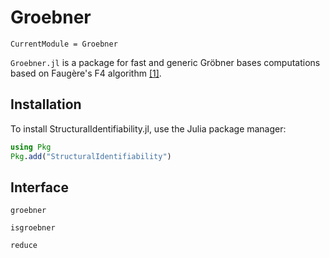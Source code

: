 
# Groebner

```@meta
CurrentModule = Groebner
```

`Groebner.jl` is a package for fast and generic Gröbner bases computations
based on Faugère's F4 algorithm [[1]](https://www-polsys.lip6.fr/~jcf/Papers/F99a.pdf).

## Installation

To install StructuralIdentifiability.jl, use the Julia package manager:

```julia
using Pkg
Pkg.add("StructuralIdentifiability")
```

## Interface

```@docs
groebner
```

```@docs
isgroebner
```

```@docs
reduce
```
